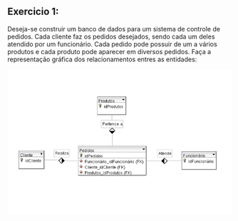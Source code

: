 ## Exercicio 1:

Deseja-se construir um banco de dados para um sistema de controle de pedidos. Cada cliente faz os pedidos desejados, sendo cada um deles atendido por um funcionário. Cada pedido pode possuir de um a vários produtos e cada produto pode aparecer em diversos pedidos. Faça a representação gráfica dos relacionamentos entres as entidades:

![Sistema de Controle de Pedidos](./sistemaDeControleDePedidos.png)